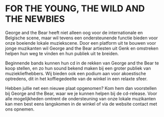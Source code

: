 # FOR THE YOUNG, THE WILD AND THE NEWBIES

George and the Bear heeft niet alleen oog voor de internationale en Belgische scene, maar wil tevens een ondersteunende functie bieden voor onze boeiende lokale muziekscene. Door een platform uit te bouwen voor jonge muzikanten wil George and the Bear artiesten uit Genk en omstreken helpen hun weg te vinden en hun publiek uit te breiden.

Beginnende bands kunnen hun cd in de rekken van George and the Bear te koop stellen, en zo hun sound bekend maken bij een groter publiek van muziekliefhebbers. Wij bieden ook een podium aan voor akoestische optredens, dit in het koffiegedeelte van de winkel in een relaxte sfeer.  

Hebben jullie net een nieuwe plaat opgenomen? Kom hem dan voorstellen bij George and the Bear, waar we je kunnen helpen bij de cd-release. Voor alle mogelijkheden omtrent de ondersteuning van onze lokale muzikanten kan men best eens langskomen in de winkel of via de website contact met ons opnemen.
